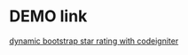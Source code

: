 # DEMO link #

<a href="http://webeasystep.com/blog/view_article/dynamic_bootstrap_star_rating_with_codeigniter">dynamic bootstrap star rating with codeigniter</a>
